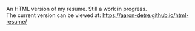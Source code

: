 An HTML version of my resume. Still a work in progress.  
The current version can be viewed at: https://aaron-detre.github.io/html-resume/
